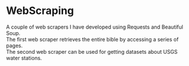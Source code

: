 # WebScraping
A couple of web scrapers I have developed using Requests and Beautiful Soup.  
The first web scraper retrieves the entire bible by accessing a series of pages.  
The second web scraper can be used for getting datasets about USGS water stations.
